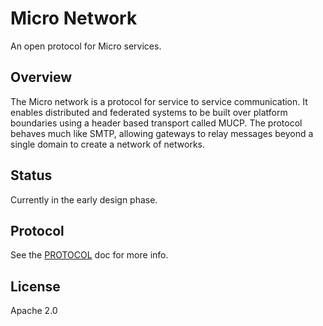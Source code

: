 # Micro Network

An open protocol for Micro services.

## Overview

The Micro network is a protocol for service to service communication. 
It enables distributed and federated systems to be built over platform boundaries using 
a header based transport called MUCP. The protocol behaves much like SMTP, allowing gateways 
to relay messages beyond a single domain to create a network of networks. 

## Status

Currently in the early design phase.

## Protocol

See the [PROTOCOL](PROTOCOL.md) doc for more info.

## License

Apache 2.0
